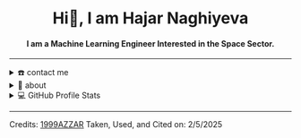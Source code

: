 <div align="center">
<h1 align="center">Hi👋, I am Hajar Naghiyeva</h1>
<h4 align="center">I am a <b>Machine Learning Engineer Interested in the Space Sector.</b></h4>
</div>

-----
<details>
  <summary>☎️ contact me</summary>
<div>
  <samp>
    <h2 align="center">You Can Reach Me By:</h2>
    <p align="center">
      <br/>
      <a href="https://www.linkedin.com/in/hajar-naghiyeva/" target="blank"><img align="center"
         src="https://img.shields.io/badge/linkedin-%231DA1F2.svg?style=for-the-badge&logo=linkedin&logoColor=white"
         alt="hajar" height="30"/></a>
      <a href="https://www.facebook.com/profile.php?id=100009315760596" target="blank"><img align="center"
         src="https://img.shields.io/badge/facebook-4267B2.svg?style=for-the-badge&logo=facebook&logoColor=white"
         alt="hajar" height="30"/></a>
      <a href="mailto:naghiyevahajar@gmail.com" target="blank"><img align="center"
         src="https://img.shields.io/badge/gmail-EA4335.svg?style=for-the-badge&logo=gmail&logoColor=white"
         alt="hajar" height="30"/></a>
    </p>
  <p align="center">
      <a href="https://instagram.com/hecernagieva?igshid=YmMyMTA2M2Y=" target="blank"><img align="center"
         src="https://img.shields.io/badge/instagram-%23E4405F.svg?style=for-the-badge&logo=Instagram&logoColor=white"
         alt="hajar" height="30"/></a>
      <a href="https://t.me/hajarnaghiyeva" target="blank"><img align="center"
         src="https://img.shields.io/badge/Telegram-2CA5E0?style=for-the-badge&logo=telegram&logoColor=white"
         alt="hajar" height="30"/></a>
      <br>
    </p>
  </samp>
</div>
</details>

<details>
  <summary>🧮 about</summary>
<div>
<samp>
<h2 align="center">About This Account</h2>
  <p align="center">
    HELLO
  </p>
 </samp>
</div>
</details>
  
<details> 
  <summary>💻 GitHub Profile Stats</summary>
  <div>
  <samp>
    <h2 align="center"> GitHub Stats </h2>
      <br/>
    <details open>
  <summary><h3>Languages</h3></summary>
            <p align="center">
        <a href="https://github.com/Hajar-Naghiyeva/">
          <img src="https://github-readme-stats.vercel.app/api/top-langs/?username=Hajar-Naghiyeva&langs_count=6&theme=gruvbox&layout=compact&hide_border=true"
          alt="Hajar-Naghiyeva :: overall Top Langs " /></a>
      </p>
        <p align="center">
          <a href="https://github.com/Hajar-Naghiyeva/">
          <img width="45%" src="https://github-profile-summary-cards.vercel.app/api/cards/repos-per-language?username=Hajar-Naghiyeva&theme=gruvbox&layout=compact&hide_border=true"
          alt="Hajar-Naghiyeva :: Top Langs by Repo" />
          </a>
        </p>
      <p align="center">
      <a href="https://github.com/Hajar-Naghiyeva/">
          <img width="45%" src="[https://github-profile-summary-cards.vercel.app/api/cards/repos-per-language?username=Hajar-Naghiyeva&theme=gruvbox&layout=compact&hide_border=true](https://github-readme-stats.vercel.app/api/top-langs?username=Hajar-Naghiyeva&langs_count=10&show_icons=true&locale=en&theme=tokyonight)"
          alt="Hajar-Naghiyeva :: Top Langs by Repo" />
          </a>
        </p>
</details>
    <details open>
  <summary><h3>Statistics</h3></summary>
        <p align="center">
          <a href="https://github.com/Hajar-Naghiyeva/">
          <img width="49.5%" src="https://github-readme-stats.vercel.app/api?username=Hajar-Naghiyeva&show_icons=true&theme=gruvbox&hide_border=true&include_all_commits=true&custom_title=Total%20Commits%20in%202025" />
          <img width="49.5%" src="https://github-readme-streak-stats.herokuapp.com/?user=Hajar-Naghiyeva&theme=gruvbox&hide_border=true" />
          </a>
       </p>
     <br>
     </samp>
  </div>    
</details>
  
-----
Credits: [1999AZZAR](https://github.com/1999AZZAR)
Taken, Used, and Cited on: 2/5/2025
